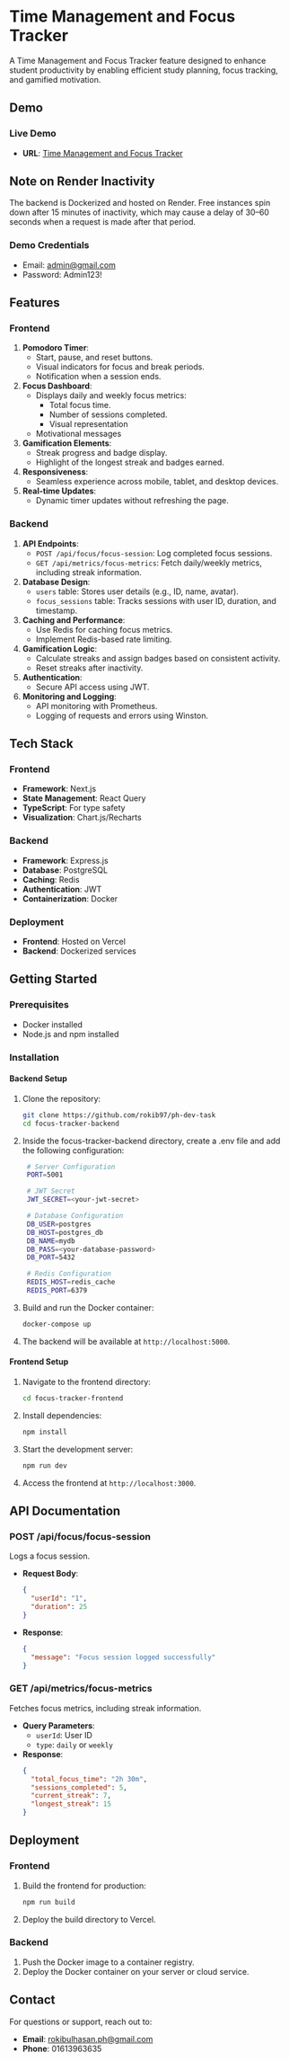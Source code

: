 # Time Management and Focus Tracker

A Time Management and Focus Tracker feature designed to enhance student productivity by enabling efficient study planning, focus tracking, and gamified motivation.

## Demo

### Live Demo

- **URL**: [Time Management and Focus Tracker](https://focus-tracker-beryl.vercel.app/)

## Note on Render Inactivity

The backend is Dockerized and hosted on Render. Free instances spin down after 15 minutes of inactivity, which may cause a delay of 30–60 seconds when a request is made after that period.

### Demo Credentials

- Email: [admin@gmail.com](mailto:admin@gmail.com)
- Password: Admin123!

## Features

### Frontend

1. **Pomodoro Timer**:
   - Start, pause, and reset buttons.
   - Visual indicators for focus and break periods.
   - Notification when a session ends.
2. **Focus Dashboard**:
   - Displays daily and weekly focus metrics:
     - Total focus time.
     - Number of sessions completed.
     - Visual representation
   - Motivational messages
3. **Gamification Elements**:
   - Streak progress and badge display.
   - Highlight of the longest streak and badges earned.
4. **Responsiveness**:
   - Seamless experience across mobile, tablet, and desktop devices.
5. **Real-time Updates**:
   - Dynamic timer updates without refreshing the page.

### Backend

1. **API Endpoints**:
   - `POST /api/focus/focus-session`: Log completed focus sessions.
   - `GET /api/metrics/focus-metrics`: Fetch daily/weekly metrics, including streak information.
2. **Database Design**:
   - `users` table: Stores user details (e.g., ID, name, avatar).
   - `focus_sessions` table: Tracks sessions with user ID, duration, and timestamp.
3. **Caching and Performance**:
   - Use Redis for caching focus metrics.
   - Implement Redis-based rate limiting.
4. **Gamification Logic**:
   - Calculate streaks and assign badges based on consistent activity.
   - Reset streaks after inactivity.
5. **Authentication**:
   - Secure API access using JWT.
6. **Monitoring and Logging**:
   - API monitoring with Prometheus.
   - Logging of requests and errors using Winston.

## Tech Stack

### Frontend

- **Framework**: Next.js
- **State Management**: React Query
- **TypeScript**: For type safety
- **Visualization**: Chart.js/Recharts

### Backend

- **Framework**: Express.js
- **Database**: PostgreSQL
- **Caching**: Redis
- **Authentication**: JWT
- **Containerization**: Docker

### Deployment

- **Frontend**: Hosted on Vercel
- **Backend**: Dockerized services

## Getting Started

### Prerequisites

- Docker installed
- Node.js and npm installed

### Installation

#### Backend Setup

1. Clone the repository:
   ```bash
   git clone https://github.com/rokib97/ph-dev-task
   cd focus-tracker-backend
   ```
1. Inside the focus-tracker-backend directory, create a .env file and add the following configuration:

   ```bash
    # Server Configuration
    PORT=5001

    # JWT Secret
    JWT_SECRET=<your-jwt-secret>

    # Database Configuration
    DB_USER=postgres
    DB_HOST=postgres_db
    DB_NAME=mydb
    DB_PASS=<your-database-password>
    DB_PORT=5432

    # Redis Configuration
    REDIS_HOST=redis_cache
    REDIS_PORT=6379
   ```

1. Build and run the Docker container:
   ```bash
   docker-compose up
   ```
1. The backend will be available at `http://localhost:5000`.

#### Frontend Setup

1. Navigate to the frontend directory:
   ```bash
   cd focus-tracker-frontend
   ```
2. Install dependencies:
   ```bash
   npm install
   ```
3. Start the development server:
   ```bash
   npm run dev
   ```
4. Access the frontend at `http://localhost:3000`.

## API Documentation

### POST /api/focus/focus-session

Logs a focus session.

- **Request Body**:
  ```json
  {
    "userId": "1",
    "duration": 25
  }
  ```
- **Response**:
  ```json
  {
    "message": "Focus session logged successfully"
  }
  ```

### GET /api/metrics/focus-metrics

Fetches focus metrics, including streak information.

- **Query Parameters**:
  - `userId`: User ID
  - `type`: `daily` or `weekly`
- **Response**:
  ```json
  {
    "total_focus_time": "2h 30m",
    "sessions_completed": 5,
    "current_streak": 7,
    "longest_streak": 15
  }
  ```

## Deployment

### Frontend

1. Build the frontend for production:
   ```bash
   npm run build
   ```
2. Deploy the build directory to Vercel.

### Backend

1. Push the Docker image to a container registry.
2. Deploy the Docker container on your server or cloud service.

## Contact

For questions or support, reach out to:

- **Email**: [rokibulhasan.ph@gmail.com](mailto:rokibulhasan.ph@gmail.com)
- **Phone**: 01613963635
